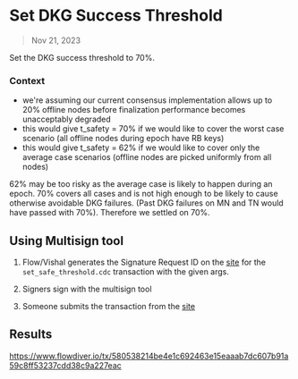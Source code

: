 # Set DKG Success Threshold

> Nov 21, 2023 

Set the DKG success threshold to 70%.

### Context
- we're assuming our current consensus implementation allows up to 20% offline nodes before finalization performance becomes unacceptably degraded
- this would give t_safety = 70% if we would like to cover the worst case scenario (all offline nodes during epoch have RB keys)
- this would give t_safety = 62% if we would like to cover only the average case scenarios (offline nodes are picked uniformly from all nodes)

62% may be too risky as the average case is likely to happen during an epoch. 70% covers all cases and is not high enough to be likely to cause otherwise avoidable DKG failures. (Past DKG failures on MN and TN would have passed with 70%). Therefore we settled on 70%.

## Using Multisign tool

1. Flow/Vishal generates the Signature Request ID on the [site](https://flow-multisig-git-service-account-onflow.vercel.app/mainnet) for the `set_safe_threshold.cdc` transaction with the given args.

2. Signers sign with the multisign tool

3. Someone submits the transaction from the [site](https://flow-multisig-git-service-account-onflow.vercel.app/mainnet)


## Results

https://www.flowdiver.io/tx/580538214be4e1c692463e15eaaab7dc607b91a59c8ff53237cdd38c9a227eac

